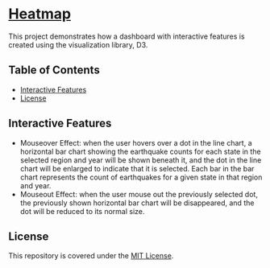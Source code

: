 # [Heatmap](https://alfred-kctang.github.io/d3-dashboard/)

This project demonstrates how a dashboard with interactive features is created using the visualization library, D3.

## Table of Contents

* [Interactive Features](#interactive-features)
* [License](#license)

## Interactive Features

* Mouseover Effect: when the user hovers over a dot in the line chart, a horizontal bar chart showing the earthquake counts for each state in the selected region and year will be shown beneath it, and the dot in the line chart will be enlarged to indicate that it is selected. Each bar in the bar chart represents the count of earthquakes for a given state in that region and year.
* Mouseout Effect: when the user mouse out the previously selected dot, the previously shown horizontal bar chart will be disappeared, and the dot will be reduced to its normal size.

## License

This repository is covered under the [MIT License](https://github.com/alfred-kctang/d3-dashboard/blob/master/LICENSE).
